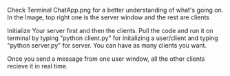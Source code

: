 Check Terminal ChatApp.png for a better understanding of what's going on. In the Image, top right one is the server window and the rest are clients

Initialize Your server first and then the clients.
Pull the code and run it on terminal by typing "python client.py" for initalizing a user/client and typing "python server.py" for server.
You can have as many clients you want.

Once you send a message from one user window, all the other clients recieve it in real time.
